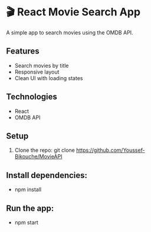 # 🎬 React Movie Search App

A simple app to search movies using the OMDB API.

## Features
- Search movies by title
- Responsive layout
- Clean UI with loading states

## Technologies
- React
- OMDB API

## Setup
1. Clone the repo:
   git clone https://github.com/Youssef-Bikouche/MovieAPI
   
## Install dependencies:
- npm install

## Run the app:
 - npm start
